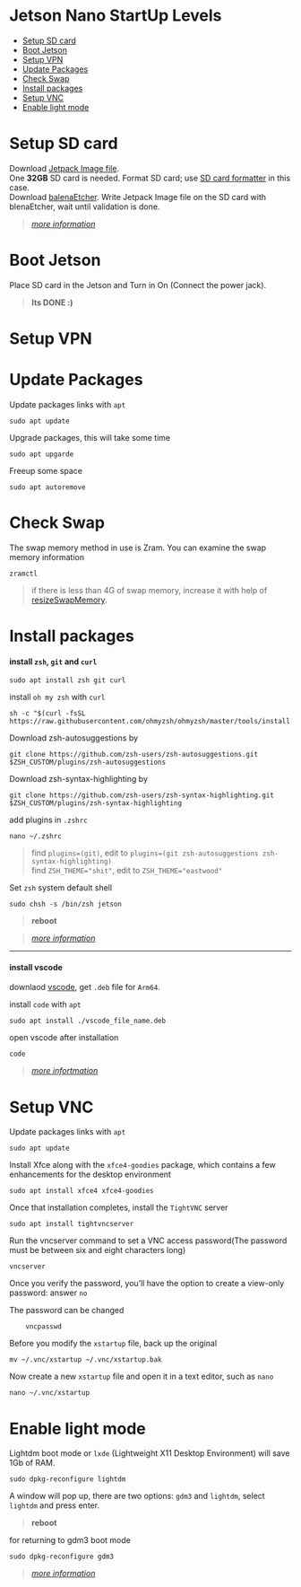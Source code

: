 # Jetson Nano StartUp Levels

* [Setup SD card](https://github.com/SBU-TEAM/Jetson-Starter/blob/master/README.md#setup-sd-card)
* [Boot Jetson](https://github.com/SBU-TEAM/Jetson-Starter/blob/master/README.md#boot-jetson)
* [Setup VPN](https://github.com/SBU-TEAM/Jetson-Starter/blob/master/README.md#setup-vpn)
* [Update Packages](https://github.com/SBU-TEAM/Jetson-Starter/blob/master/README.md#update-packages)
* [Check Swap](https://github.com/SBU-TEAM/Jetson-Starter/blob/master/README.md#check-swap)
* [Install packages](https://github.com/SBU-TEAM/Jetson-Starter/blob/master/README.md#install-packages)
* [Setup VNC](https://github.com/SBU-TEAM/Jetson-Starter/blob/master/README.md#setup-vnc)
* [Enable light mode](https://github.com/SBU-TEAM/Jetson-Starter/blob/master/README.md#Enable-light-mode)

# Setup SD card

Download [Jetpack Image file](https://ln5.sync.com/dl/741c98fe0/x8kxkhgs-cgmzk7rf-n4m7pyw8-h64tzbv5/view/default/11304846510004).
<br>One **32GB** SD card is needed. Format SD card; use [SD card formatter](https://www.sdcard.org/downloads/formatter/) in this case.
<br>Download [balenaEtcher](https://www.balena.io/etcher). Write Jetpack Image file on the SD card with blenaEtcher, wait until validation is done.

>[*more information*](https://github.com/Qengineering/Jetson-Nano-Ubuntu-20-image)

# Boot Jetson

Place SD card in the Jetson and Turn in On (Connect the power jack).

>**Its DONE :)**

# Setup VPN

# Update Packages

Update packages links with `apt`

    sudo apt update
  
Upgrade packages, this will take some time

    sudo apt upgarde

Freeup some space

    sudo apt autoremove
    
# Check Swap

The swap memory method in use is Zram. You can examine the swap memory information

    zramctl

>if there is less than 4G of swap memory, increase it with help of [resizeSwapMemory](https://github.com/JetsonHacksNano/resizeSwapMemory).

# Install packages

#### install `zsh`, `git` and `curl`

    sudo apt install zsh git curl
   
install `oh my zsh` with `curl`

    sh -c "$(curl -fsSL https://raw.githubusercontent.com/ohmyzsh/ohmyzsh/master/tools/install.sh)"
     
Download zsh-autosuggestions by

    git clone https://github.com/zsh-users/zsh-autosuggestions.git $ZSH_CUSTOM/plugins/zsh-autosuggestions
    
Download zsh-syntax-highlighting by

    git clone https://github.com/zsh-users/zsh-syntax-highlighting.git $ZSH_CUSTOM/plugins/zsh-syntax-highlighting

add plugins in `.zshrc`

    nano ~/.zshrc
    
>find `plugins=(git)`, edit to `plugins=(git zsh-autosuggestions zsh-syntax-highlighting)`
<br>find `ZSH_THEME="shit"`, edit to `ZSH_THEME="eastwood"`

Set `zsh` system default shell

    sudo chsh -s /bin/zsh jetson

>**reboot**

>[*more information*](https://gist.github.com/dogrocker/1efb8fd9427779c827058f873b94df95)
---
#### install vscode 

downlaod [vscode](https://code.visualstudio.com/download), get `.deb` file for `Arm64`.

install `code` with `apt`

    sudo apt install ./vscode_file_name.deb
    
open vscode after installation
    
    code
    
>[*more infortmation*](https://code.visualstudio.com/docs)

# Setup VNC

Update packages links with `apt`

    sudo apt update
 
Install Xfce along with the `xfce4-goodies` package, which contains a few enhancements for the desktop environment
 
    sudo apt install xfce4 xfce4-goodies
    
Once that installation completes, install the `TightVNC` server

    sudo apt install tightvncserver
    
Run the vncserver command to set a VNC access password(The password must be between six and eight characters long)

    vncserver
    
Once you verify the password, you’ll have the option to create a view-only password: answer `no`

The password can be changed

        vncpasswd

Before you modify the `xstartup` file, back up the original


    mv ~/.vnc/xstartup ~/.vnc/xstartup.bak
    
Now create a new `xstartup` file and open it in a text editor, such as `nano`
    
    nano ~/.vnc/xstartup
    

# Enable light mode

Lightdm boot mode or `lxde` (Lightweight X11 Desktop Environment) will save 1Gb of RAM.

    sudo dpkg-reconfigure lightdm
        
A window will pop up, there are two options: `gdm3` and `lightdm`, select `lightdm` and press enter.

>**reboot**

for returning to gdm3 boot mode

    sudo dpkg-reconfigure gdm3
        
>[*more information*](https://jetsonhacks.com/2020/11/07/save-1gb-of-memory-use-lxde-on-your-jetson/)

